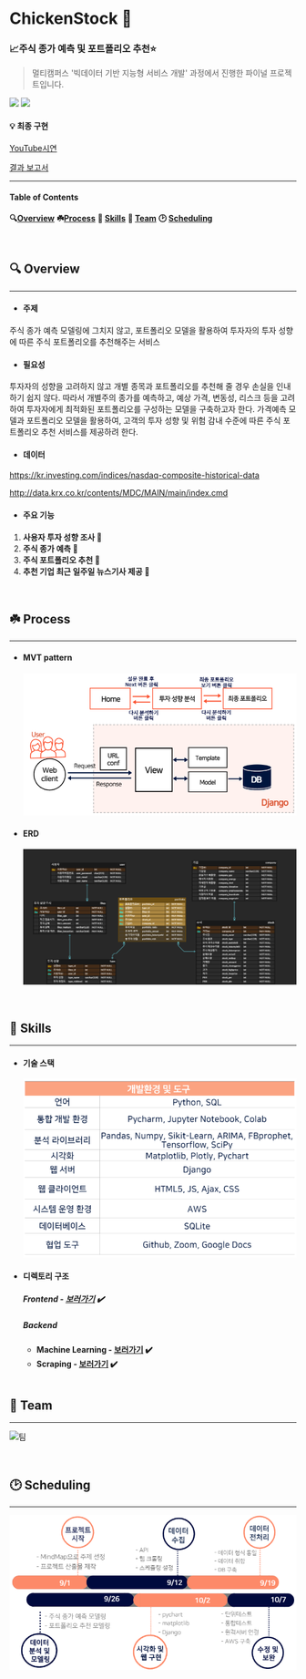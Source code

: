 # ChickenStock :chicken:

### :chart_with_upwards_trend:주식 종가 예측 및 포트폴리오 추천:star:

> 멀티캠퍼스  '빅데이터 기반 지능형 서비스 개발'  과정에서 진행한 파이널 프로젝트입니다.

<img src="https://img.shields.io/static/v1?label=MultiCampus&message=Team2&color=yellow">	<img src="https://img.shields.io/static/v1?label=Domain&message=Bigdata&color=green">



#### **:bulb: 최종 구현**

[YouTube시연](https://youtu.be/m00NjTMoaJs)   

[결과 보고서]()  

___



#### Table of Contents

**:mag:[Overview](#idx1)** **:shamrock:[Process](idx2)** **:book: [Skills](#idx2)** **:dancers: [Team](#idx3)** **:clock2: [Scheduling](#idx4)**

<br>

## :mag: Overview <a id="idx1"></a>

------

- #### **주제**

주식 종가 예측 모델링에 그치지 않고, 포트폴리오 모델을  활용하여 투자자의 투자 성향에 따른 주식 포트폴리오를 추천해주는 서비스 

- #### **필요성** 

투자자의 성향을 고려하지 않고 개별 종목과 포트폴리오를 추천해 줄 경우  손실을 인내하기 쉽지 않다.  따라서 개별주의 종가를 예측하고,  예상 가격, 변동성, 리스크 등을 고려하여 투자자에게 최적화된 포트폴리오를 구성하는 모델을 구축하고자 한다. 가격예측 모델과 포트폴리오 모델을 활용하여,  고객의 투자 성향 및 위험 감내 수준에 따른 주식 포트폴리오 추천 서비스를 제공하려 한다.

- #### **데이터**

https://kr.investing.com/indices/nasdaq-composite-historical-data

http://data.krx.co.kr/contents/MDC/MAIN/main/index.cmd

- #### 주요 기능

1. **사용자 투자 성향 조사 :eyes:**
2. **주식 종가 예측 :seedling:**
3. **주식 포트폴리오 추천 :gift:**
4. **추천 기업 최근 일주일 뉴스기사 제공 :newspaper:** 

<br>

##  :shamrock: Process <a id= 'idx2'></a>

---

- #### MVT pattern

  ![프로세스](md-images/%ED%94%84%EB%A1%9C%EC%84%B8%EC%8A%A4.PNG)

- #### ERD

  ![ERD](md-images/ERD.png)


<br>

 ## :book: Skills <a id="idx3"></a>

---

- #### 기술 스택

  ![환경](md-images/%ED%99%98%EA%B2%BD.PNG)

- #### 디렉토리 구조

  ##### **Frontend  -  [보러가기](stock/README.md) :heavy_check_mark:**

  ##### **Backend**

  - **Machine Learning  -  [보러가기](modeling/README.md) :heavy_check_mark:**
  - **Scraping  -  [보러가기](scraping/README.md) :heavy_check_mark:**

  <br>

## :dancers: Team <a id="idx4"></a>

---

![팀](md-images/%ED%8C%80.PNG)

<br>

## :clock2: Scheduling <a id="idx5"></a>

---

![일정](md-images/%EC%9D%BC%EC%A0%95.PNG)





